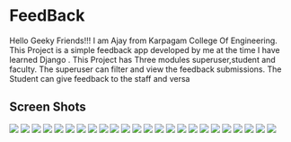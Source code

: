 # FeedBack
  Hello Geeky Friends!!! I am Ajay from Karpagam College Of Engineering. This Project is a simple feedback
app developed by me at the time I have learned Django . This Project has Three modules superuser,student and faculty.
The superuser can filter and view the feedback submissions. The Student can give feedback to the staff and versa

## Screen Shots

<img src="screenshot/1.png" >
<img src="screenshot/2.png" >
<img src="screenshot/3.png" >
<img src="screenshot/4.png" >
<img src="screenshot/5.png" >
<img src="screenshot/6.png" >
<img src="screenshot/7.png" >
<img src="screenshot/8.png" >
<img src="screenshot/9.png" >
<img src="screenshot/10.png" >
<img src="screenshot/11.png" >
<img src="screenshot/12.png" >
<img src="screenshot/13.png" >
<img src="screenshot/14.png" >
<img src="screenshot/15.png" >
<img src="screenshot/16.png" >
<img src="screenshot/17.png" >
<img src="screenshot/18.png" >
<img src="screenshot/19.png" >
<img src="screenshot/20.png" >
<img src="screenshot/21.png" >
<img src="screenshot/22.png" >
<img src="screenshot/23.png" >
<img src="screenshot/24.png" >